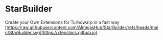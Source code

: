 # StarBuilder
Create your Own Extensions for Turbowarp in a fast way
[https://raw.githubusercontent.com/AlmejasHub/StarBuilder/refs/heads/main/StarBuilder.svg](https://xtenshins.github.io)

